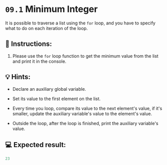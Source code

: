 # `09.1` Minimum Integer

It is possible to traverse a list using the `for` loop, and you have to specify what to do on each iteration of the loop.

## 📝 Instructions:

1. Please use the `for` loop function to get the minimum value from the list and print it in the console.

## 💡 Hints:

+ Declare an auxiliary global variable.

+ Set its value to the first element on the list.

+ Every time you loop, compare its value to the next element's value, if it's smaller, update the auxiliary variable's value to the element's value.

+ Outside the loop, after the loop is finished, print the auxiliary variable's value.

## 💻 Expected result:

```py
23
```
